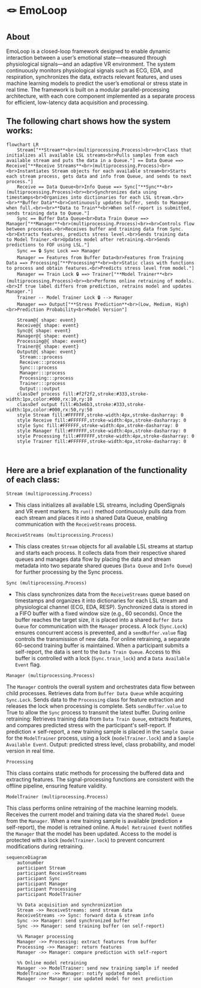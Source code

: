 # 🪢 EmoLoop

## About

EmoLoop is a closed-loop framework designed to enable dynamic interaction between a user’s emotional state—measured
through physiological signals—and an adaptive VR environment. The system continuously monitors physiological signals
such as ECG, EDA, and respiration, synchronizes the data, extracts relevant features, and uses machine learning models
to predict the user’s emotional or stress state in real time. The framework is built on a modular parallel-processing
architecture, with each core component implemented as a separate
process for efficient, low-latency data acquisition and processing.

## The following chart shows how the system works:

```mermaid
flowchart LR
    Stream["**Stream**<br>(multiprocessing.Process)<br><br>Class that initializes all available LSL streams<br>Pulls samples from each available stream and puts the data in a Queue."] == Data Queue ==> Receive["**Receive Streams**<br>(multiprocessing.Process)<br><br>Instantiates Stream objects for each available stream<br>Starts each stream process, gets data and info from Queue, and sends to next process."]
    Receive == Data Queue<br>Info Queue ==> Sync["**Sync**<br>(multiprocessing.Process)<br><br>Synchronizes data using timestamps<br>Organizes into dictionaries for each LSL stream.<br><br>**Buffer Data**<br>Continuously updates buffer, sends to Manager when full.<br><br>**Data to Train**<br>When self-report is submitted, sends training data to Queue."]
    Sync == Buffer Data Queue<br>Data Train Queue ==> Manager["**Manager**<br>(multiprocessing.Process)<br><br>Controls flow between processes.<br>Receives buffer and training data from Sync.<br>Extracts features, predicts stress level.<br>Sends training data to Model Trainer.<br>Updates model after retraining.<br>Sends predictions to FOF using LSL."]
    Sync == 🔒 Sync Lock ==> Manager
    Manager == Features from Buffer Data<br>Features from Training Data ==> Processing["**Processing**<br><br>Static class with functions to process and obtain features.<br>Predicts stress level from model."]
    Manager == Train Lock 🔒 ==> Trainer["**Model Trainer**<br>(multiprocessing.Process)<br><br>Performs online retraining of models.<br>If true label differs from prediction, retrains model and updates Manager."]
    Trainer -- Model Trainer Lock 🔒 --> Manager
    Manager ==> Output["**Stress Prediction**<br>(Low, Medium, High)<br>Prediction Probability<br>Model Version"]

    Stream@{ shape: event}
    Receive@{ shape: event}
    Sync@{ shape: event}
    Manager@{ shape: event}
    Processing@{ shape: event}
    Trainer@{ shape: event}
    Output@{ shape: event}
     Stream:::process
     Receive:::process
     Sync:::process
     Manager:::process
     Processing:::process
     Trainer:::process
     Output:::output
    classDef process fill:#f2f2f2,stroke:#333,stroke-width:1px,color:#000,rx:10,ry:10
    classDef output fill:#b3e6b3,stroke:#333,stroke-width:1px,color:#000,rx:50,ry:50
    style Stream fill:#FFFFFF,stroke-width:4px,stroke-dasharray: 0
    style Receive fill:#FFFFFF,stroke-width:4px,stroke-dasharray: 0
    style Sync fill:#FFFFFF,stroke-width:4px,stroke-dasharray: 0
    style Manager fill:#FFFFFF,stroke-width:4px,stroke-dasharray: 0
    style Processing fill:#FFFFFF,stroke-width:4px,stroke-dasharray: 0
    style Trainer fill:#FFFFFF,stroke-width:4px,stroke-dasharray: 0



```

## Here are a brief explanation of the functionality of each class:

`Stream (multiprocessing.Process)`

- This class initializes all available LSL streams, including OpenSignals and VR event markers.
  Its `run()` method continuously pulls data from each stream and places it into a shared Data Queue, enabling
  communication
  with the `ReceiveStreams` process.

`ReceiveStreams (multiprocessing.Process)`

- This class creates `Stream` objects for all available LSL streams at startup and starts each process.
  It collects data from their respective shared queues and manages data flow by placing the data and stream metadata
  into
  two separate shared queues (`Data Queue` and `Info Queue`) for further processing by the Sync process.

`Sync (multiprocessing.Process)`

- This class synchronizes data from the `ReceiveStreams` queue based on timestamps and organizes it into dictionaries
  for
  each LSL stream and physiological channel (ECG, EDA, RESP). Synchronized data is stored in a FIFO buffer with a fixed
  window size (e.g., 60 seconds).
  Once the buffer reaches the target size, it is placed into a shared `Buffer Data Queue` for communication with the
  `Manager`
  process. A lock (`Sync.Lock`) ensures concurrent access is prevented, and a `sendBuffer.value` flag controls the
  transmission of new
  data. For online retraining, a separate 60-second training buffer is maintained. When a participant submits a
  self-report, the
  data is sent to the `Data Train Queue`. Access to this buffer is controlled with a lock (`Sync.train_lock`) and a `Data
Available Event` flag.

`Manager (multiprocessing.Process)`

The `Manager` controls the overall system and orchestrates data flow between child processes. Retrieves data from
`Buffer Data Queue` while acquiring `Sync.Lock`.
Sends data to the `Processing` class for feature extraction and releases the lock when processing is complete. Sets
`sendBuffer.value` to True to allow the `Sync` process to transmit the latest buffer.
During online retraining:
Retrieves training data from `Data Train Queue`, extracts features, and compares predicted stress with the participant's
self-report.
If prediction ≠ self-report, a new training sample is placed in the `Sample Queue` for the `ModelTrainer` process, using
a
lock (`modelTrainer.lock`) and a `Sample Available Event`.
Output: predicted stress level, class probability, and model version in real time.

`Processing`

This class contains static methods for processing the buffered data and extracting features.
The signal-processing functions are consistent with the offline pipeline, ensuring feature validity.

`ModelTrainer (multiprocessing.Process)`

This class performs online retraining of the machine learning models.
Receives the current model and training data via the shared `Model Queue` from the `Manager`.
When a new training sample is available (prediction ≠ self-report), the model is retrained online.
A `Model Retrained Event` notifies the `Manager` that the model has been updated.
Access to the model is protected with a lock (`modelTrainer.lock`) to prevent concurrent modifications during
retraining.

```mermaid
sequenceDiagram
    autonumber
    participant Stream
    participant ReceiveStreams
    participant Sync
    participant Manager
    participant Processing
    participant ModelTrainer

    %% Data acquisition and synchronization
    Stream ->> ReceiveStreams: send stream data
    ReceiveStreams ->> Sync: forward data & stream info
    Sync ->> Manager: send synchronized buffer
    Sync ->> Manager: send training buffer (on self-report)

    %% Manager processing
    Manager ->> Processing: extract features from buffer
    Processing ->> Manager: return features
    Manager ->> Manager: compare prediction with self-report

    %% Online model retraining
    Manager ->> ModelTrainer: send new training sample if needed
    ModelTrainer ->> Manager: notify updated model
    Manager ->> Manager: use updated model for next prediction
```

